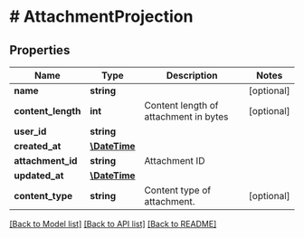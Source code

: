 # # AttachmentProjection

## Properties

Name | Type | Description | Notes
------------ | ------------- | ------------- | -------------
**name** | **string** |  | [optional] 
**content_length** | **int** | Content length of attachment in bytes | [optional] 
**user_id** | **string** |  | 
**created_at** | [**\DateTime**](\DateTime) |  | 
**attachment_id** | **string** | Attachment ID | 
**updated_at** | [**\DateTime**](\DateTime) |  | 
**content_type** | **string** | Content type of attachment. | [optional] 

[[Back to Model list]](../../README#documentation-for-models) [[Back to API list]](../../README#documentation-for-api-endpoints) [[Back to README]](../../README)


